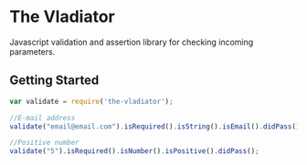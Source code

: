 # The Vladiator

Javascript validation and assertion library for checking incoming parameters.

## Getting Started

```javascript
var validate = require('the-vladiator');

//E-mail address
validate("email@email.com").isRequired().isString().isEmail().didPass();

//Positive number
validate("5").isRequired().isNumber().isPositive().didPass();
```


